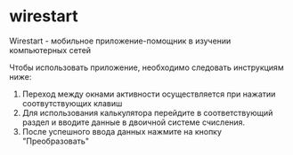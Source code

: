 # wirestart
Wirestart - мобильное приложение-помощник в изучении компьютерных сетей

Чтобы использовать приложение, необходимо следовать инструкциям ниже:

1) Переход между окнами активности осуществляется при нажатии соотвутствующих клавиш
2) Для использования калькулятора перейдите в соответствующий раздел и вводите данные в двоичной системе счисления.
3) После успешного ввода данных нажмите на кнопку "Преобразовать"
